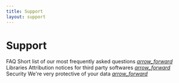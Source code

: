 ```yaml
---
title: Support
layout: support
---
```


<h1 class="mdl-typography--font-light">Support</h1>

<div class="demo-list-action mdl-list">
    <div class="mdl-list__item mdl-list__item--two-line">
        <span class="mdl-list__item-primary-content">
            <span>FAQ</span>
            <span class="mdl-list__item-sub-title">
                Short list of our most frequently asked questions
            </span>
        </span>
        <span class="mdl-list__item-secondary-content">
            <a class="mdl-list__item-secondary-action" href="{{ site.url }}/support/faq"><i class="material-icons">arrow_forward</i></a>
        </span>
    </div>
    <div class="mdl-list__item mdl-list__item--two-line">
        <span class="mdl-list__item-primary-content">
            <span>Libraries</span>
            <span class="mdl-list__item-sub-title">
                Attribution notices for third party softwares
            </span>
        </span>
        <span class="mdl-list__item-secondary-content">
            <a class="mdl-list__item-secondary-action" href="{{ site.url }}/support/libraries"><i class="material-icons">arrow_forward</i></a>
        </span>
    </div>
    <div class="mdl-list__item mdl-list__item--two-line">
        <span class="mdl-list__item-primary-content">
            <span>Security</span>
            <span class="mdl-list__item-sub-title">
                We're very protective of your data
            </span>
        </span>
        <span class="mdl-list__item-secondary-content">
            <a class="mdl-list__item-secondary-action" href="{{ site.url }}/support/security"><i class="material-icons">arrow_forward</i></a>
        </span>
    </div>
</div>